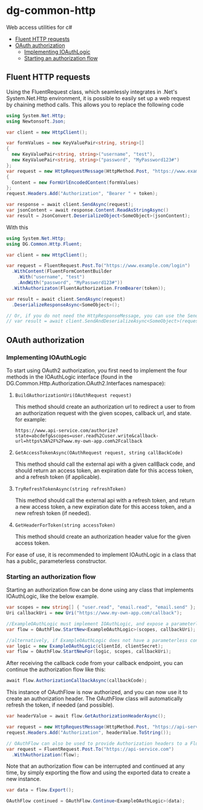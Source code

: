 # dg-common-http
 Web access utilities for c#

- [Fluent HTTP requests](#fluent-http-requests)
- [OAuth authorization](#oauth-authorization)
  * [Implementing IOAuthLogic](#implementing-ioauthlogic)
  * [Starting an authorization flow](#starting-an-authorization-flow)

## Fluent HTTP requests
Using the FluentRequest class, which seamlessly integrates in .Net's System.Net.Http environment, it is possible to easily set up a web request by chaining method calls.
This allows you to replace the following code

```cs
using System.Net.Http;
using Newtonsoft.Json;

var client = new HttpClient();

var formValues = new KeyValuePair<string, string>[]
{
  new KeyValuePair<string, string>("username", "test"),
  new KeyValuePair<string, string>("password", "MyPassword123#")
};
var request = new HttpRequestMessage(HttpMethod.Post, "https://www.example.com/login")
{
  Content = new FormUrlEncodedContent(formValues)
};
request.Headers.Add("Authorization", "Bearer " + token);

var response = await client.SendAsync(request);
var jsonContent = await response.Content.ReadAsStringAsync()
var result = JsonConvert.DeserializeObject<SomeObject>(jsonContent);

```
With this

```cs
using System.Net.Http;
using DG.Common.Http.Fluent;

var client = new HttpClient();

var request = FluentRequest.Post.To("https://www.example.com/login")
  .WithContent(FluentFormContentBuilder
    .With("username", "test")
    .AndWith("password", "MyPassword123#"))
  .WithAuthorizaton(FluentAuthorization.FromBearer(token));

var result = await client.SendAsync(request)
  .DeserializeResponseAsync<SomeObject>();

// Or, if you do not need the HttpResponseMessage, you can use the SendAndDeserializeAsync method directly:
// var result = await client.SendAndDeserializeAsync<SomeObject>(request);
```

## OAuth authorization

### Implementing IOAuthLogic
To start using OAuth2 authorization, you first need to implement the four methods in the IOAuthLogic interface (found in the DG.Common.Http.Authorization.OAuth2.Interfaces namespace):

1. `BuildAuthorizationUri(OAuthRequest request)`

   This method should create an authorization url to redirect a user to from an authorization request with the given scopes, callback url, and state.
   for example:

   ```
   https://www.api-service.com/authorize?state=abcdefg&scopes=user.read%2Cuser.write&callback-url=https%3A%2F%2Fwww.my-own-app.com%2Fcallback
   ```

2. `GetAccessTokenAsync(OAuthRequest request, string callBackCode)`
   
   This method should call the external api with a given callBack code, and should return an access token, an expiration date for this access token, and a refresh token (if applicable).

3. `TryRefreshTokenAsync(string refreshToken)`
   
   This method should call the external api with a refresh token, and return a new access token, a new expiration date for this access token, and a new refresh token (if needed).

4. `GetHeaderForToken(string accessToken)`
   
   This method should create an authorization header value for the given access token.

For ease of use, it is recommended to implement IOAuthLogic in a class that has a public, parameterless constructor.

### Starting an authorization flow
Starting an authorization flow can be done using any class that implements IOAuthLogic, like the below example.
```cs
var scopes = new string[] { "user.read", "email.read", "email.send" };
Uri callbackUri = new Uri("https://www.my-own-app.com/callback");

//ExampleOAuthLogic must implement IOAuthLogic, and expose a parameterless constructor
var flow = OAuthFlow.StartNew<ExampleOAuthLogic>(scopes, callbackUri);

//alternatively, if ExampleOAuthLogic does not have a parameterless constructor
var logic = new ExampleOAuthLogic(clientId, clientSecret);
var flow = OAuthFlow.StartNewFor(logic, scopes, callbackUri);
```

After receiving the callback code from your callback endpoint, you can continue the authorization flow like this:
```cs
await flow.AuthorizationCallbackAsync(callbackCode);
```

This instance of OAuthFlow is now authorized, and you can now use it to create an authorization header.
The OAuthFlow class will automatically refresh the token, if needed (and possible).
```cs
var headerValue = await flow.GetAuthorizationHeaderAsync();

var request = new HttpRequestMessage(HttpMethod.Post, "https://api-service.com");
request.Headers.Add("Authorization", headerValue.ToString());

// OAuthFlow can also be used to provide Authorization headers to a FluentRequest directly, like this:
var request = FluentRequest.Post.To("https://api-service.com")
  .WithAuthorization(flow);
```

Note that an authorization flow can be interrupted and continued at any time, by simply exporting the flow and using the exported data to create a new instance.
```cs
var data = flow.Export();

OAuthFlow continued = OAuthFlow.Continue<ExampleOAuthLogic>(data);
```
